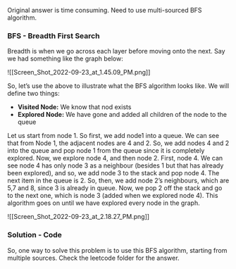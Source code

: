   

Original answer is time consuming. Need to use multi-sourced BFS algorithm.

  

### BFS - Breadth First Search

Breadth is when we go across each layer before moving onto the next. Say we had something like the graph below:

  

![[Screen_Shot_2022-09-23_at_1.45.09_PM.png]]

So, let’s use the above to illustrate what the BFS algorithm looks like. We will define two things:

- **Visited Node:** We know that nod exists
- **Explored Node:** We have gone and added all children of the node to the queue

  

Let us start from node 1. So first, we add node1 into a queue. We can see that from Node 1, the adjacent nodes are 4 and 2. So, we add nodes 4 and 2 into the queue and pop node 1 from the queue since it is completely explored. Now, we explore node 4, and then node 2. First, node 4. We can see node 4 has only node 3 as a neighbour (besides 1 but that has already been explored), and so, we add node 3 to the stack and pop node 4. The next item in the queue is 2. So, then, we add node 2’s neighbours, which are 5,7 and 8, since 3 is already in queue. Now, we pop 2 off the stack and go to the next one, which is node 3 (added when we explored node 4). This algorithm goes on until we have explored every node in the graph.

  

![[Screen_Shot_2022-09-23_at_2.18.27_PM.png]]

  

### Solution - Code

So, one way to solve this problem is to use this BFS algorithm, starting from multiple sources. Check the leetcode folder for the answer.